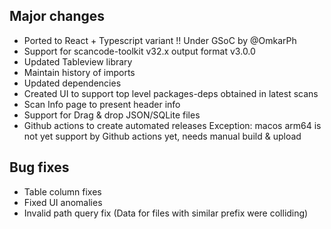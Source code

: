 ## Major changes
- Ported to React + Typescript variant !!
  Under GSoC by @OmkarPh 
- Support for scancode-toolkit v32.x output format v3.0.0
- Updated Tableview library
- Maintain history of imports
- Updated dependencies
- Created UI to support top level packages-deps obtained in latest scans
- Scan Info page to present header info
- Support for Drag & drop JSON/SQLite files
- Github actions to create automated releases
  Exception: macos arm64 is not yet support by Github actions yet, needs manual build & upload

## Bug fixes
- Table column fixes
- Fixed UI anomalies
- Invalid path query fix (Data for files with similar prefix were colliding)
